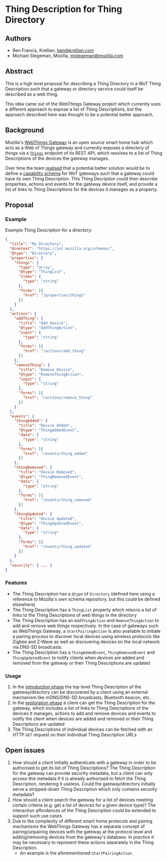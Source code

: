 # Thing Description for Thing Directory

## Authors
* Ben Francis, Krellian, ben@krellian.com
* Michael Stegeman, Mozilla, mstegeman@mozilla.com

## Abstract
This is a high level proposal for describing a Thing Directory in a WoT Thing Description such that a gateway or directory service could itself be described as a web thing.

This idea came out of the WebThings Gateway project which currently uses a different approach to expose a list of Thing Descriptions, but the approach described here was thought to be a potential better approach.

## Background
Mozilla's [WebThings Gateway](https://iot.mozilla.org/gateway/) is an open source smart home hub which acts as a Web of Things gateway and currently exposes a directory of things via a [`Things`](https://iot.mozilla.org/wot/#things-resource) endpoint of its REST API, which resolves to a list of Thing Descriptions of the devices the gateway manages.

Over time the team [realised](https://github.com/mozilla-iot/schemas/issues/35) that a potential better solution would be to define a [capability schema](https://iot.mozilla.org/schemas/) for WoT gateways such that a gateway could have its own Thing Description. This Thing Decription could then describe properties, actions and events for the gateway device itself, and provide a list of links to Thing Descriptions for the devices it manages as a property.

## Proposal
### Example

Example Thing Description for a directory:
```json
{
  "title": "My Directory",
  "@context": "https://iot.mozilla.org/schemas/",
  "@type": "Directory",
  "properties": {
    "things": {
      "type": "array",
      "@type": "ThingList",
      "items": {
        "type": "string"
      },
      "forms": [{
        "href": "/properties/things"
      }]
    }
  },
  "actions": {
    "addThing": {
      "title": "Add Device",
      "@type": "AddThingAction",
      "input": {
        "type": "string"
      },
      "forms": [{
        "href": "/actions/add_thing"
      }]
    },
    "removeThing": {
      "title": "Remove Device",
      "@type": "RemoveThingAction",
      "input": {
        "type": "string"
      },
      "forms": [{
        "href": "/actions/remove_thing"
      }]
    }
  },
  "events": {
    "thingAdded": {
      "title": "Device Added",
      "@type": "ThingAddedEvent",
      "data": {
        "type": "string"    
      },
      "forms": [{
        "href": "/events/thing_added"
      }]
    },
    "thingRemoved": {
      "title": "Device Removed",
      "@type": "ThingRemovedEvent",
      "data": {
        "type": "string"    
      },
      "forms": [{
        "href": "/events/thing_removed"
      }]
    },
    "thingUpdated": {
      "title": "Device Updated",
      "@type": "ThingUpdatedEvent",
      "data": {
        "type": "string"    
      },
      "forms": [{
        "href": "/events/thing_updated"
      }]
    }
  },
  "security": { ... }
}
```

### Features
* The Thing Description has a `@type` of `Directory` (defined here using a reference to Mozilla's own schema repository, but this could be defined elsewhere)
* The Thing Description has a `ThingList` property which returns a list of links to the Thing Descriptions of web things in the directory
* The Thing Description has an `AddThingAction` and `RemoveThingAction` to add and remove web things respectively. In the case of gateways such as WebThings Gateway, a `StartPairingAction` is also available to initiate a pairing process to discover local devices using wireless protocols like Zigbee and Z-Wave as well as discovering devices on the local network via DNS-SD broadcasts.
* The Thing Description has a `ThingAddedEvent`, `ThingRemovedEvent` and `ThingUpdatedEvent` to notify clients when devices are added and removed from the gateway or their Thing Descriptions are updated

### Usage
1. In the [introduction phase](https://github.com/w3c/wot-discovery/blob/master/proposals/directory.md#introduction-phase-first-contact-mechanism) the top level Thing Description of the gateway/directory can be discovered by a client using an external mechanism like mDNS/DNS-SD broadcasts, Bluetooth beacon, etc.
2. In the [exploration phase](https://github.com/w3c/wot-discovery/blob/master/proposals/directory.md#exploration-phase-directory) a client can get the Thing Description for the gateway, which includes a list of links to Thing Descriptions of the devices it manages, actions to add and remove devices and events to notify the client when devices are added and removed or their Thing Descriptions are updated
3. The Thing Descriptions of individual devices can be fetched with an HTTP `GET` request on their individual Thing Description URLs

## Open issues
1. How should a client initially authenticate with a gateway in order to be authorised to get its list of Thing Descriptions? The Thing Description for the gateway can provide security metadata, but a client can only access this metadata if it is already authorised to fetch the Thing Description, rendering it useless. Could the gateway/directory initially serve a stripped-down Thing Description which only contains security metadata?
2. How should a client search the gateway for a list of devices meeting certain criteria (e.g. get a list of devices for a given device type)? The interaction affordances of the Thing Description could be extended to support such use cases.
3. Due to the complexity of different smart home protocols and pairing mechanisms the WebThings Gateway has a separate concept of pairing/unpairing devices with the gateway at the protocol level and adding/removing devices from the gateway's database. In practice it may be necessary to represent these actions separately in the Thing Description.
    * An example is the aforementioned `StartPairingAction`.
